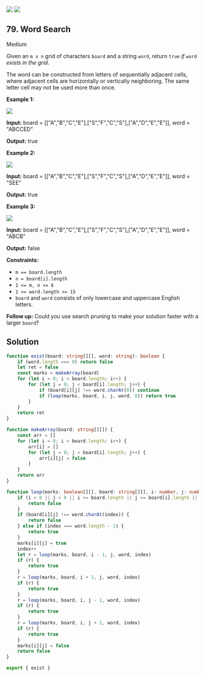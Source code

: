 [![](https://img.shields.io/github/stars/LeetCode-Top-Interview-150/LeetCode-Top-Interview-150?label=Stars&style=flat-square)](https://github.com/LeetCode-Top-Interview-150/LeetCode-Top-Interview-150)
[![](https://img.shields.io/github/forks/LeetCode-Top-Interview-150/LeetCode-Top-Interview-150?label=Fork%20me%20on%20GitHub%20&style=flat-square)](https://github.com/LeetCode-Top-Interview-150/LeetCode-Top-Interview-150/fork)

## 79\. Word Search

Medium

Given an `m x n` grid of characters `board` and a string `word`, return `true` _if_ `word` _exists in the grid_.

The word can be constructed from letters of sequentially adjacent cells, where adjacent cells are horizontally or vertically neighboring. The same letter cell may not be used more than once.

**Example 1:**

![](https://assets.leetcode.com/uploads/2020/11/04/word2.jpg)

**Input:** board = \[\["A","B","C","E"],["S","F","C","S"],["A","D","E","E"]], word = "ABCCED"

**Output:** true 

**Example 2:**

![](https://assets.leetcode.com/uploads/2020/11/04/word-1.jpg)

**Input:** board = \[\["A","B","C","E"],["S","F","C","S"],["A","D","E","E"]], word = "SEE"

**Output:** true 

**Example 3:**

![](https://assets.leetcode.com/uploads/2020/10/15/word3.jpg)

**Input:** board = \[\["A","B","C","E"],["S","F","C","S"],["A","D","E","E"]], word = "ABCB"

**Output:** false 

**Constraints:**

*   `m == board.length`
*   `n = board[i].length`
*   `1 <= m, n <= 6`
*   `1 <= word.length <= 15`
*   `board` and `word` consists of only lowercase and uppercase English letters.

**Follow up:** Could you use search pruning to make your solution faster with a larger `board`?

## Solution

```typescript
function exist(board: string[][], word: string): boolean {
    if (word.length === 0) return false
    let ret = false
    const marks = makeArray(board)
    for (let i = 0; i < board.length; i++) {
        for (let j = 0; j < board[i].length; j++) {
            if (board[i][j] !== word.charAt(0)) continue
            if (loop(marks, board, i, j, word, 0)) return true
        }
    }
    return ret
}

function makeArray(board: string[][]) {
    const arr = []
    for (let i = 0; i < board.length; i++) {
        arr[i] = []
        for (let j = 0; j < board[i].length; j++) {
            arr[i][j] = false
        }
    }
    return arr
}

function loop(marks: boolean[][], board: string[][], i: number, j: number, word: string, index: number): boolean {
    if (i < 0 || j < 0 || i >= board.length || j >= board[i].length || marks[i][j]) {
        return false
    }
    if (board[i][j] !== word.charAt(index)) {
        return false
    } else if (index === word.length - 1) {
        return true
    }
    marks[i][j] = true
    index++
    let r = loop(marks, board, i - 1, j, word, index)
    if (r) {
        return true
    }
    r = loop(marks, board, i + 1, j, word, index)
    if (r) {
        return true
    }
    r = loop(marks, board, i, j - 1, word, index)
    if (r) {
        return true
    }
    r = loop(marks, board, i, j + 1, word, index)
    if (r) {
        return true
    }
    marks[i][j] = false
    return false
}

export { exist }
```